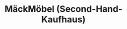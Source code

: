 ---
title: "MäckMöbel (Second-Hand-Kaufhaus)"
url: /hattingen/maeckmoebel-second-hand-kaufhaus/
shop: Möbel
---